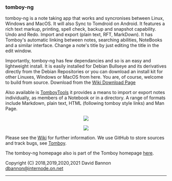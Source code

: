 ### tomboy-ng 

tomboy-ng is a note taking app that works and syncronises between Linux, Windows and MacOS. It will also Sync to Tomdroid on Android. It features a rich text markup, printing, spell check, backup and snapshot capability. Undo and Redo. Import and export (plain text, RFT, MarkDown). It has Tomboy's automatic linking between notes, searching abilities, NoteBooks and a similar interface. Change a note's title by just editing the title in the edit window. 

Importantly, tomboy-ng has few dependancies and so is an easy and lightweight install. It is easily installed for Debian Bullseye and its derivatives directly from the Debian Repositories or you can download an install kit for other Linuxes, Windows or MacOS from here. You are, of course, welcome to build from source. Download from the [Wiki Download Page](https://github.com/tomboy-notes/tomboy-ng/wiki/Download_Release)

Also available is [TomboyTools](https://github.com/davidbannon/tomboy-ng) it provides a means to import or export notes individually, as members of a Notebook or in a directory. A range of formats include Markdown, plain text, HTML (following tomboy style links) and Man Page.

<p align="center"><img src="https://github.com/tomboy-notes/tomboy-ng/blob/master/doc/gallery/tomboyNG_hero.png"></p>
<p align="center"><img src="https://github.com/xypd/tomboy-ng/blob/master/doc/gallery/tomboy-ng_screens.png"></p>

Please see the [Wiki](https://github.com/tomboy-notes/tomboy-ng/wiki) for further information.
We use GitHub to store sources and track bugs, see [Tomboy](https://github.com/tomboy-notes/tomboy-ng).

The tomboy-ng homepage also is part of the Tomboy homepage [here](https://wiki.gnome.org/Apps/Tomboy).

Copyright (C) 2018,2019,2020,2021 David Bannon <dbannon@internode.on.net>

---


